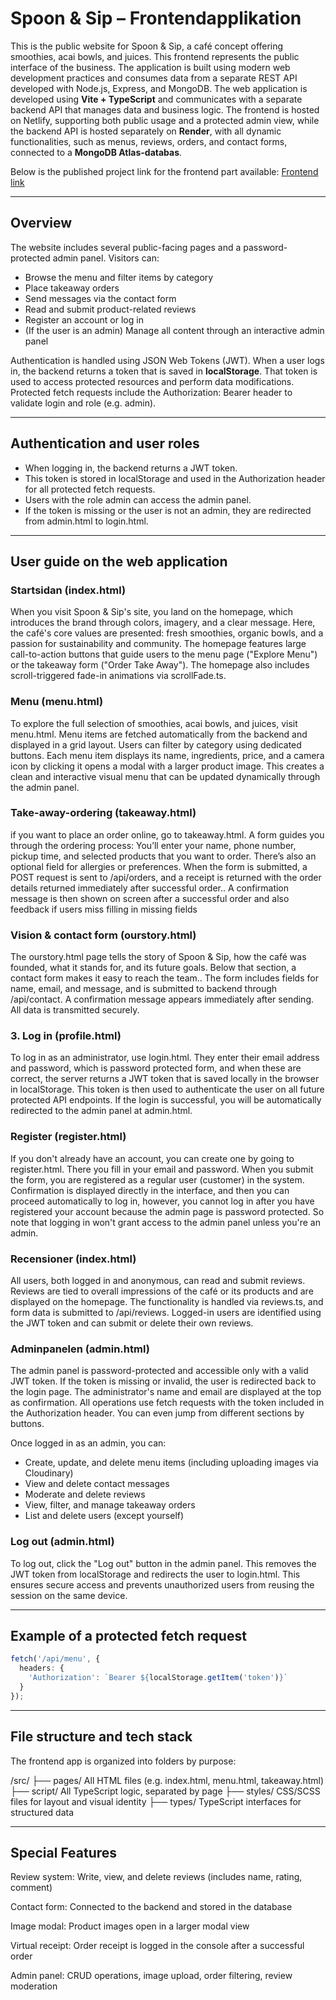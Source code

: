 # Spoon & Sip – Frontendapplikation
This is the public website for Spoon & Sip, a café concept offering smoothies, acai bowls, and juices.
This frontend represents the public interface of the business. The application is built using modern web development practices and consumes data from a separate REST API developed with Node.js, Express, and MongoDB.
The web application is developed using **Vite + TypeScript** and communicates with a separate backend API that manages data and business logic.
The frontend is hosted on Netlify, supporting both public usage and a protected admin view, while the backend API is hosted separately on **Render**, with all dynamic functionalities, such as menus, reviews, orders, and contact forms, connected to a **MongoDB Atlas-databas**.

Below is the published project link for the frontend part available:
[Frontend link](https://spoon-and-sip.netlify.app/)

---

## Overview
The website includes several public-facing pages and a password-protected admin panel. Visitors can:

- Browse the menu and filter items by category
- Place takeaway orders
- Send messages via the contact form
- Read and submit product-related reviews
- Register an account or log in
- (If the user is an admin) Manage all content through an interactive admin panel

Authentication is handled using JSON Web Tokens (JWT). When a user logs in, the backend returns a token that is saved in **localStorage**. That token is used to access protected resources and perform data modifications.
Protected fetch requests include the Authorization: Bearer <token> header to validate login and role (e.g. admin).

---

## Authentication and user roles
- When logging in, the backend returns a JWT token.
- This token is stored in localStorage and used in the Authorization header for all protected fetch requests.
- Users with the role admin can access the admin panel.
- If the token is missing or the user is not an admin, they are redirected from admin.html to login.html.

---

## User guide on the web application

### Startsidan (index.html)
When you visit Spoon & Sip's site, you land on the homepage, which introduces the brand through colors, imagery, and a clear message.
Here, the café's core values are presented: fresh smoothies, organic bowls, and a passion for sustainability and community.
The homepage features large call-to-action buttons that guide users to the menu page ("Explore Menu") or the takeaway form ("Order Take Away").
The homepage also includes scroll-triggered fade-in animations via scrollFade.ts.

### Menu (menu.html)
To explore the full selection of smoothies, acai bowls, and juices, visit menu.html.
Menu items are fetched automatically from the backend and displayed in a grid layout.
Users can filter by category using dedicated buttons. Each menu item displays its name, ingredients, price, and a camera icon by clicking it opens a modal with a larger product image.
This creates a clean and interactive visual menu that can be updated dynamically through the admin panel.

### Take-away-ordering (takeaway.html)
if you want to place an order online, go to takeaway.html. A form guides you through the ordering process:
You’ll enter your name, phone number, pickup time, and selected products that you want to order. There’s also an optional field for allergies or preferences.
When the form is submitted, a POST request is sent to /api/orders, and a receipt is returned with the order details returned immediately after successful order..
A confirmation message is then shown on screen after a successful order and also feedback if users miss filling in missing fields

### Vision & contact form (ourstory.html)
The ourstory.html page tells the story of Spoon & Sip, how the café was founded, what it stands for, and its future goals.
Below that section, a contact form makes it easy to reach the team.. 
The form includes fields for name, email, and message, and is submitted to backend through /api/contact.
A confirmation message appears immediately after sending. All data is transmitted securely.

### 3. Log in (profile.html)
To log in as an administrator, use login.html.
They enter their email address and password, which is password protected form, and when these are correct, the server returns a JWT token that is saved locally in the browser in localStorage.
This token is then used to authenticate the user on all future protected API endpoints.
If the login is successful, you will be automatically redirected to the admin panel at admin.html.

### Register (register.html)
If you don't already have an account, you can create one by going to register.html. There you fill in your email and password.
When you submit the form, you are registered as a regular user (customer) in the system.
Confirmation is displayed directly in the interface, and then you can proceed automatically to log in, however, you cannot log in after you have registered your account because the admin page is password protected. 
So  note that logging in won't grant access to the admin panel unless you're an admin.

### Recensioner (index.html)
All users, both logged in and anonymous, can read and submit reviews.
Reviews are tied to overall impressions of the café or its products and are displayed on the homepage.
The functionality is handled via reviews.ts, and form data is submitted to /api/reviews.
Logged-in users are identified using the JWT token and can submit or delete their own reviews.

### Adminpanelen (admin.html)
The admin panel is password-protected and accessible only with a valid JWT token.
If the token is missing or invalid, the user is redirected back to the login page.
The administrator's name and email are displayed at the top as confirmation.
All operations use fetch requests with the token included in the Authorization header. 
You can even jump from different sections by buttons.

Once logged in as an admin, you can:
- Create, update, and delete menu items (including uploading images via Cloudinary)
- View and delete contact messages
- Moderate and delete reviews
- View, filter, and manage takeaway orders
- List and delete users (except yourself)

### Log out (admin.html)
To log out, click the "Log out" button in the admin panel.
This removes the JWT token from localStorage and redirects the user to login.html.
This ensures secure access and prevents unauthorized users from reusing the session on the same device.


---

## Example of a protected fetch request

```ts
fetch('/api/menu', {
  headers: {
    'Authorization': `Bearer ${localStorage.getItem('token')}`
  }
});
```
---
## File structure and tech stack
The frontend app is organized into folders by purpose:

/src/
├── pages/        All HTML files (e.g. index.html, menu.html, takeaway.html)
├── script/       All TypeScript logic, separated by page
├── styles/       CSS/SCSS files for layout and visual identity
├── types/        TypeScript interfaces for structured data

---

## Special Features
Review system: Write, view, and delete reviews (includes name, rating, comment)

Contact form: Connected to the backend and stored in the database

Image modal: Product images open in a larger modal view

Virtual receipt: Order receipt is logged in the console after a successful order

Admin panel: CRUD operations, image upload, order filtering, review moderation

